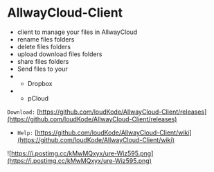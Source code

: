 # AllwayCloud-Client
* client to manage your files in AllwayCloud
* rename files folders
* delete files folders
* upload download files folders
* share files folders
* Send files to your 
* * Dropbox
* * pCloud

`Download:`
[https://github.com/loudKode/AllwayCloud-Client/releases](https://github.com/loudKode/AllwayCloud-Client/releases)
* `Help:`
[https://github.com/loudKode/AllwayCloud-Client/wiki](https://github.com/loudKode/AllwayCloud-Client/wiki)

![https://i.postimg.cc/kMwMQxyx/ure-Wiz595.png](https://i.postimg.cc/kMwMQxyx/ure-Wiz595.png)

